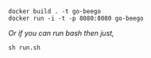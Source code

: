 ```
docker build . -t go-beego
docker run -i -t -p 8080:8080 go-beego
```

*Or if you can run bash then just,*

```
sh run.sh
```